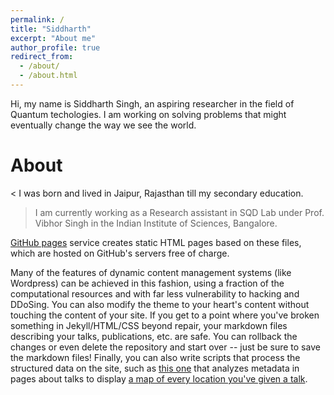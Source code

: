 ```yaml
---
permalink: /
title: "Siddharth"
excerpt: "About me"
author_profile: true
redirect_from: 
  - /about/
  - /about.html
---
```


Hi, my name is Siddharth Singh, an aspiring researcher in the field of Quantum techologies. I am working on solving problems that might eventually change the way we see the world.

About
======
< I was born and lived in Jaipur, Rajasthan till my secondary education.

> I am currently working as a Research assistant in SQD Lab under Prof. Vibhor Singh in the Indian Institute of Sciences, Bangalore.


[GitHub pages](https://pages.github.com/) service creates static HTML pages based on these files, which are hosted on GitHub's servers free of charge.

Many of the features of dynamic content management systems (like Wordpress) can be achieved in this fashion, using a fraction of the computational resources and with far less vulnerability to hacking and DDoSing. You can also modify the theme to your heart's content without touching the content of your site. If you get to a point where you've broken something in Jekyll/HTML/CSS beyond repair, your markdown files describing your talks, publications, etc. are safe. You can rollback the changes or even delete the repository and start over -- just be sure to save the markdown files! Finally, you can also write scripts that process the structured data on the site, such as [this one](https://github.com/academicpages/academicpages.github.io/blob/master/talkmap.ipynb) that analyzes metadata in pages about talks to display [a map of every location you've given a talk](https://academicpages.github.io/talkmap.html).


